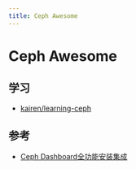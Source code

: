 ```yaml
---
title: Ceph Awesome
---
```


# Ceph Awesome

## 学习
* [kairen/learning-ceph](https://github.com/kairen/learning-ceph)

## 参考
* [Ceph Dashboard全功能安装集成](https://zhuanlan.zhihu.com/p/135288558)
